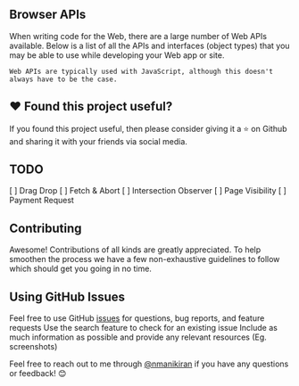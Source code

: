 ## Browser APIs

When writing code for the Web, there are a large number of Web APIs available. Below is a list of all the APIs and interfaces (object types) that you may be able to use while developing your Web app or site.

    Web APIs are typically used with JavaScript, although this doesn't always have to be the case.

## ❤️ Found this project useful?

If you found this project useful, then please consider giving it a ⭐️ on Github and sharing it with your friends via social media.

## TODO

[ ] Drag Drop
[ ] Fetch & Abort
[ ] Intersection Observer
[ ] Page Visibility
[ ] Payment Request

## Contributing

Awesome! Contributions of all kinds are greatly appreciated. To help smoothen the process we have a few non-exhaustive guidelines to follow which should get you going in no time.

## Using GitHub Issues

Feel free to use GitHub [issues](https://github.com/nmanikiran/browser-apis/issues) for questions, bug reports, and feature requests
Use the search feature to check for an existing issue Include as much information as possible and provide any relevant resources (Eg. screenshots)

Feel free to reach out to me through [@nmanikiran](https://twitter.com/nmanikiran) if you have any questions or feedback! 😊
